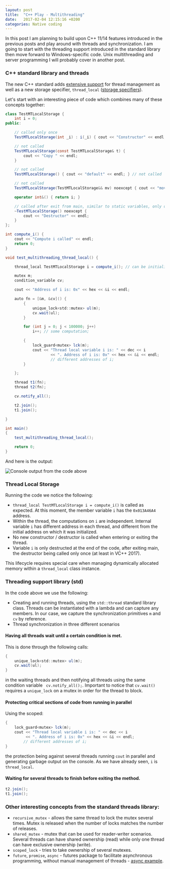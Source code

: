 ```yaml
---
layout: post
title:  "C++ Play - Multithreading"
date:   2017-02-04 12:15:16 +0200
categories: Native coding
---
```

In this post I am planning to build upon C++ 11/14 features introduced in the previous posts and play around with threads and synchronization. 
I am going to start with the threading support introduced in the standard library then move forward to Windows-specific code. Unix multithreading and server programming I will probably cover in another post.

### C++ standard library and threads

The new C++ standard adds [extensive support](http://en.cppreference.com/w/cpp/thread) for thread management as well as a new storage specifier, `thread_local` ([storage specifiers](http://en.cppreference.com/w/cpp/language/storage_duration)).

Let's start with an interesting piece of code which combines many of these concepts together:

```csharp
class TestMTLocalStorage {
	int i = 0;
public:

    // called only once
	TestMTLocalStorage(int _i) : i(_i) { cout << "Constructor" << endl; } 

    // not called
	TestMTLocalStorage(const TestMTLocalStorage& t) {
		cout << "Copy " << endl;
	}

    // not called
	TestMTLocalStorage() { cout << "default" << endl; } // not called

    // not called
	TestMTLocalStorage(TestMTLocalStorage&& mv) noexcept { cout << "move" << endl; }

	operator int&() { return i; }

    // called after exit from main, similar to static variables, only once
	~TestMTLocalStorage() noexcept { 
		cout << "Destructor" << endl;  
	}
};

int compute_i() {
	cout << "Compute i called" << endl;
	return 0;
}

void test_multithreading_thread_local() {

	thread_local TestMTLocalStorage i = compute_i(); // can be initialized dinamically;

	mutex m;
	condition_variable cv;

	cout << "Address of i is: 0x" << hex << &i << endl;

	auto fn = [&m, &cv]() {
		{
			unique_lock<std::mutex> ul(m);
			cv.wait(ul);
		}

		for (int j = 0; j < 100000; j++)
			i++; // some computation;

		{
			lock_guard<mutex> lck(m);
			cout << "Thread local variable i is: " << dec << i 
                    << ". Address of i is: 0x" << hex << &i << endl; 
                    // different addresses of i;
		}

	};

	thread t1(fn);	
	thread t2(fn);

	cv.notify_all();

	t2.join();
	t1.join();

}

int main()
{	
	test_multithreading_thread_local();

    return 0;
}
```

And here is the output:

![Console output from the code above]({{site.url}}/assets/cpp_multithreading_console.png)

### Thread Local Storage

Running the code we notice the following:

- `thread_local TestMTLocalStorage i = compute_i()` is called as expected. At this moment, the member variable `i` has the `0x013A46A4` address.
- Within the thread, the computations on `i` are independent. Internal variable `i` has different address in each thread, and different from the initial address on which it was initialized.
- No new constructor / destructor is called when entering or exiting the thread.
- Variable `i` is only destructed at the end of the code, after exiting main, the destructor being called only once (at least in VC++ 2017). 

This lifecycle requires special care when managing dynamically allocated memory within a `thread_local` class instance.

### Threading support library (std)

In the code above we use the following:

- Creating and running threads, using the `std::thread` standard library class. Threads can be instantiated with a lambda and can capture any members. In our case, we capture the synchronization primitives `m` and `cv` by reference.
- Thread synchronization in three different scenarios

#### Having all threads wait until a certain condition is met. 

This is done through the following calls: 

```csharp
{
	unique_lock<std::mutex> ul(m);
	cv.wait(ul);
}
```
in the waiting threads and then notifying all threads using the same condition variable ```	cv.notify_all();```. Important to notice that `cv.wait()` requires a `unique_lock` on a mutex in order for the thread to block.

#### Protecting critical sections of code from running in parallel

Using the scoped:

```csharp
{
    lock_guard<mutex> lck(m);
    cout << "Thread local variable i is: " << dec << i 
         << ". Address of i is: 0x" << hex << &i << endl; 
        // different addresses of i;
}
```
the protection being against several threads running `cout` in parallel and generating garbage output on the console. As we have already seen, `i` is `thread_local`.

#### Waiting for several threads to finish before exiting the method.

```csharp
t2.join();
t1.join();
```

### Other interesting concepts from the standard threads library:

- `recursive_mutex` - allows the same thread to lock the mutex several times. Mutex is released when the number of locks matches the number of releases.
- `shared_mutex` - mutex that can be used for reader-writer scenarios. Several threads can have shared ownership (read) while only one thread can have exclusive ownership (write).
- `scoped_lock` - tries to take ownership of several mutexes.
- `future`, `promise`, `async` - futures package to facilitate asynchronous programming, without manual management of threads - [async example](http://en.cppreference.com/w/cpp/thread/async).














